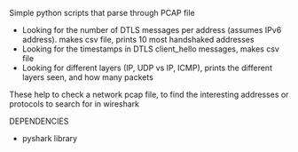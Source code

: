 Simple python scripts that parse through PCAP file

- Looking for the number of DTLS messages per address (assumes IPv6 address). makes csv file, prints 10 most handshaked addresses
- Looking for the timestamps in DTLS client_hello messages, makes csv file
- Looking for different layers (IP, UDP vs IP, ICMP), prints the different layers seen, and how many packets

These help to check a network pcap file, to find the interesting addresses or protocols to search for in wireshark

DEPENDENCIES
- pyshark library
